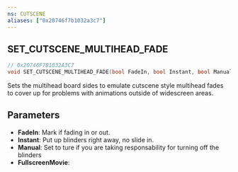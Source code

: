 ```yaml
---
ns: CUTSCENE
aliases: ["0x20746f7b1032a3c7"]
---
```

## SET_CUTSCENE_MULTIHEAD_FADE

```c
// 0x20746F7B1032A3C7
void SET_CUTSCENE_MULTIHEAD_FADE(bool FadeIn, bool Instant, bool Manual, bool FullscreenMovie);
```

Sets the multihead board sides to emulate cutscene style multihead fades to cover up for problems with animations outside of widescreen areas.


## Parameters
* **FadeIn**: Mark if fading in or out.
* **Instant**: Put up blinders right away, no slide in.
* **Manual**: Set to ture if you are taking responsability for turning off the blinders
* **FullscreenMovie**: 
